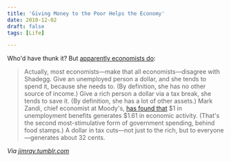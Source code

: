 ```yaml
---
title: 'Giving Money to the Poor Helps the Economy'
date: 2010-12-02
draft: false
tags: [Life]

---
```


Who'd have thunk it? But [apparently economists do](http://www.slate.com/id/2276473/):

> Actually, most economists—make that all economists—disagree with Shadegg. Give an unemployed person a dollar, and she tends to spend it, because she needs to. (By definition, she has no other source of income.) Give a rich person a dollar via a tax break, she tends to save it. (By definition, she has a lot of other assets.) Mark Zandi, chief economist at Moody's, [has found that](http://www.economy.com/mark-zandi/documents/Senate-Finance-Committee-Unemployment%20Insurance-041410.pdf) $1 in unemployment benefits generates $1.61 in economic activity. (That's the second most-stimulative form of government spending, behind food stamps.) A dollar in tax cuts—not just to the rich, but to everyone—generates about 32 cents.

_Via [jimray.tumblr.com](http://jimray.tumblr.com/post/2064898289/give-an-unemployed-person-a-dollar-and-she-tends)_